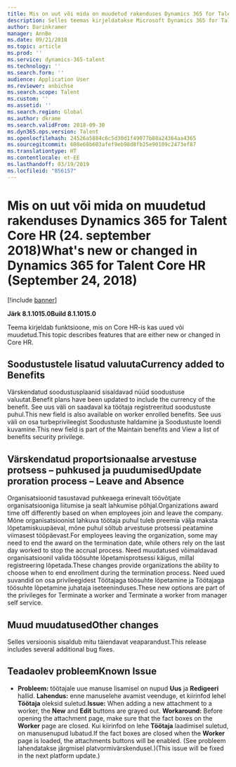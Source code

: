 ```yaml
---
title: Mis on uut või mida on muudetud rakenduses Dynamics 365 for Talent Core HR (24. september 2018)
description: Selles teemas kirjeldatakse Microsoft Dynamics 365 for Talent Core HR-i uusi või muutunud funktsioone.
author: Darinkramer
manager: AnnBe
ms.date: 09/21/2018
ms.topic: article
ms.prod: ''
ms.service: dynamics-365-talent
ms.technology: ''
ms.search.form: ''
audience: Application User
ms.reviewer: anbichse
ms.search.scope: Talent
ms.custom: ''
ms.assetid: ''
ms.search.region: Global
ms.author: dkrame
ms.search.validFrom: 2018-09-30
ms.dyn365.ops.version: Talent
ms.openlocfilehash: 24526a5884c6c5d30d1f49077b88a24364aa4365
ms.sourcegitcommit: 608e68b603afef9eb98d8fb25e90109c2473ef87
ms.translationtype: HT
ms.contentlocale: et-EE
ms.lasthandoff: 03/19/2019
ms.locfileid: "856157"
---
```

# <a name="whats-new-or-changed-in-dynamics-365-for-talent-core-hr-september-24-2018"></a><span data-ttu-id="fca9e-103">Mis on uut või mida on muudetud rakenduses Dynamics 365 for Talent Core HR (24. september 2018)</span><span class="sxs-lookup"><span data-stu-id="fca9e-103">What's new or changed in Dynamics 365 for Talent Core HR (September 24, 2018)</span></span>

[!include [banner](includes/banner.md)]

<span data-ttu-id="fca9e-104">**Järk 8.1.1015.0**</span><span class="sxs-lookup"><span data-stu-id="fca9e-104">**Build 8.1.1015.0**</span></span>

<span data-ttu-id="fca9e-105">Teema kirjeldab funktsioone, mis on Core HR-is kas uued või muudetud.</span><span class="sxs-lookup"><span data-stu-id="fca9e-105">This topic describes features that are either new or changed in Core HR.</span></span>

## <a name="currency-added-to-benefits"></a><span data-ttu-id="fca9e-106">Soodustustele lisatud valuuta</span><span class="sxs-lookup"><span data-stu-id="fca9e-106">Currency added to Benefits</span></span>

<span data-ttu-id="fca9e-107">Värskendatud soodustusplaanid sisaldavad nüüd soodustuse valuutat.</span><span class="sxs-lookup"><span data-stu-id="fca9e-107">Benefit plans have been updated to include the currency of the benefit.</span></span> <span data-ttu-id="fca9e-108">See uus väli on saadaval ka töötaja registreeritud soodustuste puhul.</span><span class="sxs-lookup"><span data-stu-id="fca9e-108">This new field is also available on worker enrolled benefits.</span></span> <span data-ttu-id="fca9e-109">See uus väli on osa turbeprivileegist Soodustuste haldamine ja Soodustuste loendi kuvamine.</span><span class="sxs-lookup"><span data-stu-id="fca9e-109">This new field is part of the Maintain benefits and View a list of benefits security privilege.</span></span>

## <a name="update-proration-process--leave-and-absence"></a><span data-ttu-id="fca9e-110">Värskendatud proportsionaalse arvestuse protsess – puhkused ja puudumised</span><span class="sxs-lookup"><span data-stu-id="fca9e-110">Update proration process – Leave and Absence</span></span>

<span data-ttu-id="fca9e-111">Organisatsioonid tasustavad puhkeaega erinevalt töövõtjate organisatsiooniga liitumise ja sealt lahkumise põhjal.</span><span class="sxs-lookup"><span data-stu-id="fca9e-111">Organizations award time off differently based on when employees join and leave the company.</span></span> <span data-ttu-id="fca9e-112">Mõne organisatsioonist lahkuva töötaja puhul tuleb preemia välja maksta lõpetamiskuupäeval, mõne puhul sõltub arvestuse protsessi peatamine viimasest tööpäevast.</span><span class="sxs-lookup"><span data-stu-id="fca9e-112">For employees leaving the organization, some may need to end the award on the termination date, while others rely on the last day worked to stop the accrual process.</span></span> <span data-ttu-id="fca9e-113">Need muudatused võimaldavad organisatsioonil valida töösuhte lõpetamisprotsessi käigus, millal registreering lõpetada.</span><span class="sxs-lookup"><span data-stu-id="fca9e-113">These changes provide organizations the ability to choose when to end enrollment during the termination process.</span></span> <span data-ttu-id="fca9e-114">Need uued suvandid on osa privileegidest Töötajaga töösuhte lõpetamine ja Töötajaga töösuhte lõpetamine juhataja iseteeninduses.</span><span class="sxs-lookup"><span data-stu-id="fca9e-114">These new options are part of the privileges for Terminate a worker and Terminate a worker from manager self service.</span></span> 

## <a name="other-changes"></a><span data-ttu-id="fca9e-115">Muud muudatused</span><span class="sxs-lookup"><span data-stu-id="fca9e-115">Other changes</span></span>

<span data-ttu-id="fca9e-116">Selles versioonis sisaldub mitu täiendavat veaparandust.</span><span class="sxs-lookup"><span data-stu-id="fca9e-116">This release includes several additional bug fixes.</span></span>

## <a name="known-issue"></a><span data-ttu-id="fca9e-117">Teadaolev probleem</span><span class="sxs-lookup"><span data-stu-id="fca9e-117">Known Issue</span></span>

-   <span data-ttu-id="fca9e-118">**Probleem:** töötajale uue manuse lisamisel on nupud **Uus** ja **Redigeeri** hallid. **Lahendus:** enne manuselehe avamist veenduge, et kiirinfod lehel **Töötaja** oleksid suletud.</span><span class="sxs-lookup"><span data-stu-id="fca9e-118">**Issue:** When adding a new attachment to a worker, the **New** and **Edit** buttons are grayed out. **Workaround:** Before opening the attachment page, make sure that the fact boxes on the **Worker** page are closed.</span></span> <span data-ttu-id="fca9e-119">Kui kiirinfod on lehe **Töötaja** laadimisel suletud, on manusenupud lubatud.</span><span class="sxs-lookup"><span data-stu-id="fca9e-119">If the fact boxes are closed when the **Worker** page is loaded, the attachments buttons will be enabled.</span></span> <span data-ttu-id="fca9e-120">(See probleem lahendatakse järgmisel platvormivärskendusel.)</span><span class="sxs-lookup"><span data-stu-id="fca9e-120">(This issue will be fixed in the next platform update.)</span></span>
